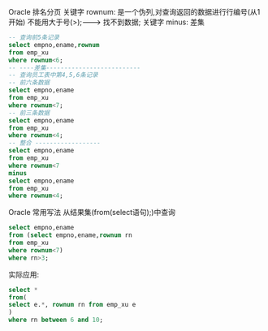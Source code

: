Oracle 排名分页
	关键字 rownum: 是一个伪列,对查询返回的数据进行行编号(从1开始)
		不能用大于号(>);---> 找不到数据;
	关键字 minus: 差集
```sql
-- 查询前5条记录
select empno,ename,rownum
from emp_xu 
where rownum<6;
-- ----差集--------------------------
-- 查询员工表中第4,5,6条记录
-- 前六条数据
select empno,ename
from emp_xu
where rownum<7;
-- 前三条数据
select empno,ename
from emp_xu
where rownum<4;
-- 整合 ------------------
select empno,ename
from emp_xu
where rownum<7
minus
select empno,ename
from emp_xu
where rownum<4;
```
Oracle 常用写法
	从结果集(from(select语句);)中查询
```sql
select empno,ename
from (select empno,ename,rownum rn
from emp_xu
where rownum<7)
where rn>3;
```
实际应用:
```sql
select *
from(
select e.*, rownum rn from emp_xu e 
)
where rn between 6 and 10;
```
